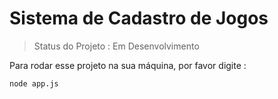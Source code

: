 <h1> Sistema de Cadastro de Jogos </h1>

> Status do Projeto : Em Desenvolvimento

Para rodar esse projeto na sua máquina, por favor digite : 

```
node app.js
```
